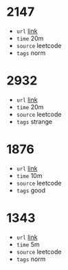 # 2147
- `url` [link](https://leetcode.com/problems/number-of-ways-to-divide-a-long-corridor/description/?envType=daily-question&envId=2023-11-28)
- `time` 20m
- `source` leetcode
- `tags` norm
# 2932
- `url` [link](https://leetcode.com/problems/maximum-strong-pair-xor-i/description/)
- `time` 20m
- `source` leetcode
- `tags` strange
# 1876
- `url` [link](https://leetcode.com/problems/substrings-of-size-three-with-distinct-characters/)
- `time` 10m
- `source` leetcode
- `tags` good
# 1343
- `url` [link](https://leetcode.com/problems/number-of-sub-arrays-of-size-k-and-average-greater-than-or-equal-to-threshold/description/)
- `time` 5m
- `source` leetcode
- `tags` norm